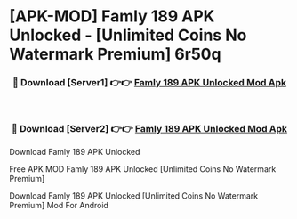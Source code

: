 # [APK-MOD] Famly 189 APK Unlocked - [Unlimited Coins No Watermark Premium] 6r50q



<div align="center">
<h3>🔴 Download [Server1] 👉👉 <a href="https://momento.my/?title=Famly_189_APK_Unlocked">Famly 189 APK Unlocked Mod Apk</a></h3><br>

<h3>🔴 Download [Server2] 👉👉 <a href="https://momento.my/?title=Famly_189_APK_Unlocked">Famly 189 APK Unlocked Mod Apk</a></h3>
</div>



Download Famly 189 APK Unlocked 

Free APK MOD Famly 189 APK Unlocked [Unlimited Coins No Watermark Premium]

Download Famly 189 APK Unlocked [Unlimited Coins No Watermark Premium] Mod For Android
